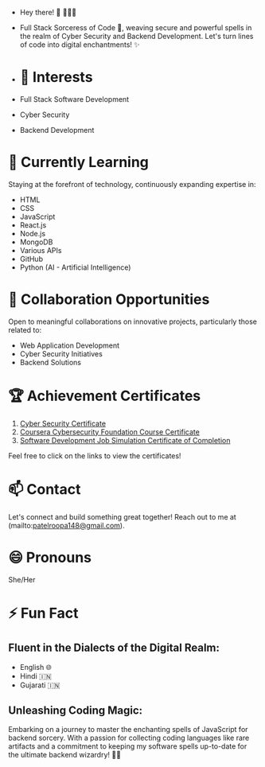 - Hey there! 👋 👩🏻‍💻

- Full Stack Sorceress of Code 🔮, weaving secure and powerful spells in the realm of Cyber Security and Backend Development. Let's turn lines of code into digital enchantments! ✨
- # 👀 Interests
- Full Stack Software Development
- Cyber Security
- Backend Development

# 🌱 Currently Learning
Staying at the forefront of technology, continuously expanding expertise in:

- HTML
- CSS
- JavaScript
- React.js
- Node.js
- MongoDB
- Various APIs
- GitHub
- Python (AI - Artificial Intelligence)

# 💞️ Collaboration Opportunities
Open to meaningful collaborations on innovative projects, particularly those related to:

- Web Application Development
- Cyber Security Initiatives
- Backend Solutions

# 🏆 Achievement Certificates

1. [Cyber Security Certificate](Certificates/Cyber%20Security%20Certificate%20Datacom.pdf)
2. [Coursera Cybersecurity Foundation Course Certificate](Certificates/Coursera%20Cybersecurity%20Foundation%20Course%20Certificate.pdf)
3. [Software Development Job Simulation Certificate of Completion](Certificates/Software%20Development%20Job%20Simulation%20Certificate%20of%20Completion.pdf)

Feel free to click on the links to view the certificates!

# 📫 Contact
Let's connect and build something great together! Reach out to me at (mailto:patelroopa148@gmail.com).

# 😄 Pronouns
She/Her

# ⚡ Fun Fact
## Fluent in the Dialects of the Digital Realm:
- English 🌐
- Hindi 🇮🇳
- Gujarati 🇮🇳

## Unleashing Coding Magic:
Embarking on a journey to master the enchanting spells of JavaScript for backend sorcery. With a passion for collecting coding languages like rare artifacts and a commitment to keeping my software spells up-to-date for the ultimate backend wizardry! 🧙✨

<!---
roopap12/roopap12 is a ✨ special ✨ repository because its `README.md` (this file) appears on your GitHub profile.
You can click the Preview link to take a look at your changes.
--->
